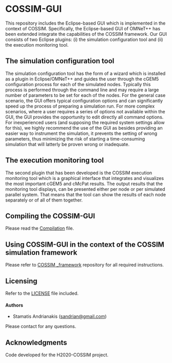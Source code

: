 # COSSIM-GUI

This repository includes the Eclipse-based GUI which is implemented in the context of COSSIM. Specifically, the Eclipse-based GUI of OMNeT++ has been extended integrate the capabilities of the COSSIM framework. Our GUI consists of two Eclipse plugins: (i) the simulation configuration tool and (ii) the execution monitoring tool.

## The simulation configuration tool

The simulation configuration tool has the form of a wizard which is installed as a plugin in Eclipse/OMNeT++ and guides the user through the cGEM5 configuration process for each of the simulated nodes. Typically this process is performed through the command line and may require a large number of parameters to be set for each of the nodes. For the general case scenario, the GUI offers typical configuration options and can significantly speed up the process of preparing a simulation run. For more complex scenarios, where a user requires a series of options not available within the GUI, the GUI provides the opportunity to edit directly all command options. For inexperienced users (and supposing the required system settings allow for this), we highly recommend the use of the GUI as besides providing an easier way to instrument the simulation, it prevents the setting of wrong parameters, thus minimizing the risk of starting a time-consuming simulation that will latterly be proven wrong or inadequate. 

## The execution monitoring tool

The second plugin that has been developed is the COSSIM execution monitoring tool which is a graphical interface that integrates and visualizes the most important cGEM5 and cMcPat results. The output results that the monitoring tool displays, can be presented either per node or per simulated parallel system. That means that the tool can show the results of each node separately or of all of them together.

## Compiling the COSSIM-GUI

Please read the [Compilation](src/GuiCompilation.pdf) file.

## Using COSSIM-GUI in the context of the COSSIM simulation framework

Please refer to [COSSIM _framework](https://github.com/H2020-COSSIM/COSSIM_framework) repository for all required instructions.

## Licensing

Refer to the [LICENSE](LICENSE) file included.

#### Authors

* Stamatis Andrianakis (sandrian@gmail.com)

Please contact for any questions.

## Acknowledgments

Code developed for the H2020-COSSIM project.

